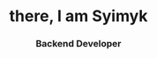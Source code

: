 <div id="header" align="center">
    <h1>there, I am Syimyk</h1>
    <h3>Backend Developer</h3>
</div>


